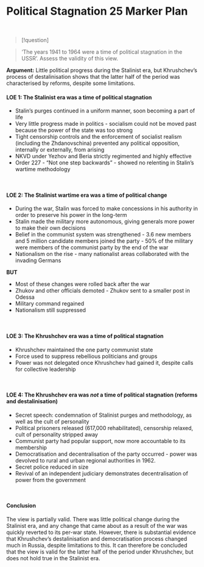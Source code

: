 # Political Stagnation 25 Marker Plan


</br>

> [!question]

> ‘The years 1941 to 1964 were a time of political stagnation in the USSR’. Assess the validity of this view.

**Argument:** Little political progress during the Stalinist era, but Khrushchev’s process of destalinisation shows that the latter half of the period was characterised by reforms, despite some limitations.

#### LOE 1: The Stalinist era was a time of political stagnation

- Stalin’s purges continued in a uniform manner, soon becoming a part of life
- Very little progress made in politics - socialism could not be moved past because the power of the state was too strong
- Tight censorship controls and the enforcement of socialist realism (including the Zhdanovschina) prevented any political opposition, internally or externally, from arising
- NKVD under Yezhov and Beria strictly regimented and highly effective
- Order 227 - “Not one step backwards” - showed no relenting in Stalin’s wartime methodology

</br>

#### LOE 2: The Stalinist wartime era was a time of political change

- During the war, Stalin was forced to make concessions in his authority in order to preserve his power in the long-term
- Stalin made the military more autonomous, giving generals more power to make their own decisions
- Belief in the communist system was strengthened - 3.6 new members and 5 million candidate members joined the party - 50% of the military were members of the communist party by the end of the war
- Nationalism on the rise - many nationalist areas collaborated with the invading Germans

**BUT**

- Most of these changes were rolled back after the war
- Zhukov and other officials demoted - Zhukov sent to a smaller post in Odessa
- Military command regained
- Nationalism still suppressed

</br>

#### LOE 3: The Khrushchev era was a time of political stagnation

- Khrushchev maintained the one party communist state
- Force used to suppress rebellious politicians and groups
- Power was not delegated once Khrushchev had gained it, despite calls for collective leadership

</br>

#### LOE 4: The Khrushchev era was *not* a time of political stagnation (reforms and destalinisation)

- Secret speech: condemnation of Stalinist purges and methodology, as well as the cult of personality
- Political prisoners released (617,000 rehabilitated), censorship relaxed, cult of personality stripped away
- Communist party had popular support, now more accountable to its membership
- Democratisation and decentralisation of the party occurred - power was devolved to rural and urban regional authorities in 1962.
- Secret police reduced in size
- Revival of an independent judiciary demonstrates decentralisation of power from the government

</br>

#### Conclusion

The view is partially valid. There was little political change during the Stalinist era, and any change that came about as a result of the war was quickly reverted to its per-war state. However, there is substantial evidence that Khrushchev’s destalinisation and democratisation process changed much in Russia, despite limitations to this. It can therefore be concluded that the view is valid for the latter half of the period under Khrushchev, but does not hold true in the Stalinist era.